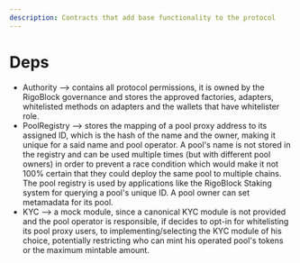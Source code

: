 ```yaml
---
description: Contracts that add base functionality to the protocol
---
```


# Deps

* Authority --> contains all protocol permissions, it is owned by the RigoBlock governance and stores the approved factories, adapters, whitelisted methods on adapters and the wallets that have whitelister role.
* PoolRegistry --> stores the mapping of a pool proxy address to its assigned ID, which is the hash of the name and the owner, making it unique for a said name and pool operator. A pool's name is not stored in the registry and can be used multiple times (but with different pool owners) in order to prevent a race condition which would make it not 100% certain that they could deploy the same pool to multiple chains. The pool registry is used by applications like the RigoBlock Staking system for querying a pool's unique ID. A pool owner can set metamadata for its pool.
* KYC --> a mock module, since a canonical KYC module is not provided and the pool operator is responsible, if decides to opt-in for whitelisting its pool proxy users, to implementing/selecting the KYC module of his choice, potentially restricting who can mint his operated pool's tokens or the maximum mintable amount.

